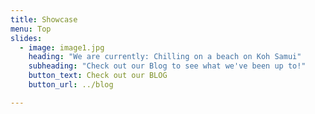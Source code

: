 ```yaml
---
title: Showcase
menu: Top
slides:
  - image: image1.jpg
    heading: "We are currently: Chilling on a beach on Koh Samui"
    subheading: "Check out our Blog to see what we've been up to!"
    button_text: Check out our BLOG
    button_url: ../blog

---
```

